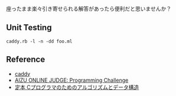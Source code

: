 座ったまま楽々引き寄せられる解答があったら便利だと思いませんか？

## Unit Testing

```console
caddy.rb -l -n -dd foo.ml
```

## Reference

- [caddy](https://github.com/r6eve/caddy)
- [AIZU ONLINE JUDGE: Programming Challenge](http://judge.u-aizu.ac.jp/onlinejudge/)
- [定本 Cプログラマのためのアルゴリズムとデータ構造](http://www.context.co.jp/~cond/books/algo/)
